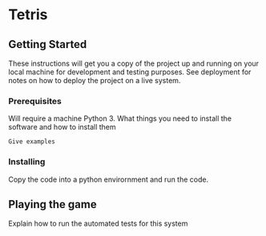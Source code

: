 # Tetris 


## Getting Started

These instructions will get you a copy of the project up and running on your local machine for development and testing purposes. See deployment for notes on how to deploy the project on a live system.

### Prerequisites

Will require a machine Python 3. What things you need to install the software and how to install them

```
Give examples
```

### Installing

Copy the code into a python envirornment and run the code.


## Playing the game

Explain how to run the automated tests for this system

#